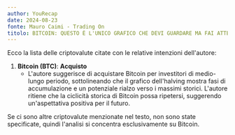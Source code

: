 ```yaml
---
author: YouRecap
date: 2024-08-23
fonte: Mauro Caimi - Trading On
titolo: BITCOIN: QUESTO È L'UNICO GRAFICO CHE DEVI GUARDARE MA FAI ATTENZIONE A QUESTO!
---
```


Ecco la lista delle criptovalute citate con le relative intenzioni dell'autore:

1. **Bitcoin (BTC)**: **Acquisto**
   - L'autore suggerisce di acquistare Bitcoin per investitori di medio-lungo periodo, sottolineando che il grafico dell'halving mostra fasi di accumulazione e un potenziale rialzo verso i massimi storici. L'autore ritiene che la ciclicità storica di Bitcoin possa ripetersi, suggerendo un'aspettativa positiva per il futuro.

Se ci sono altre criptovalute menzionate nel testo, non sono state specificate, quindi l'analisi si concentra esclusivamente su Bitcoin.
